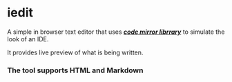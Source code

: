 # iedit

A simple in browser text editor that uses [**_code mirror librrary_**](https://codemirror.net/) to simulate the look of an IDE.

It provides live preview of what is being written.

### The tool supports HTML  and Markdown
